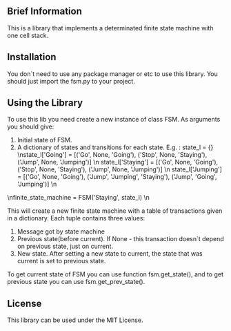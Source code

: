 ## Brief Information
This is a library that implements a determinated finite state machine with one cell stack.
## Installation
You don`t need to use any package manager or etc to use this library. You should just import
the fsm.py to your project.
## Using the Library
To use this lib you need create a new instance of class FSM.
As arguments you should give:
1) Initial state of FSM.
2) A dictionary of states and transitions for each state.
E.g. : 
state_l = {}
 \nstate_l['Going'] = [('Go', None, 'Going'), ('Stop', None, 'Staying'), ('Jump', None, 'Jumping')]  \n
state_l['Staying'] = [('Go', None, 'Going'), ('Stop', None, 'Staying'), ('Jump', None, 'Jumping')] \n
state_l['Jumping'] = [('Go', None, 'Going'), ('Jump', 'Jumping', 'Staying'), ('Jump', 'Going', 'Jumping')] \n

 \nfinite_state_machine = FSM('Staying', state_l) \n

This will create a new finite state machine with a table of transactions given in a dictionary.
Each tuple contains three values:
1) Message got by state machine
2) Previous state(before current). If None - this transaction doesn`t depend on previous state, just on current.
3) New state. After setting a new state to current, the state that was current is set to previous state.

To get current state of FSM you can use function fsm.get_state(), and to get previous state you can use
fsm.get_prev_state().

## License
This library can be used under the MIT License.